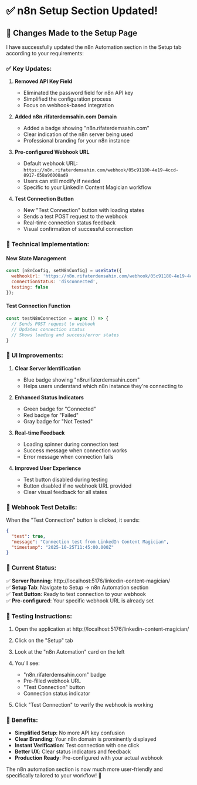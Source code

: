 # ✅ n8n Setup Section Updated!

## 🎯 Changes Made to the Setup Page

I have successfully updated the n8n Automation section in the Setup tab according to your requirements:

### ✅ **Key Updates:**

1. **Removed API Key Field**
   - Eliminated the password field for n8n API key
   - Simplified the configuration process
   - Focus on webhook-based integration

2. **Added n8n.rifaterdemsahin.com Domain**
   - Added a badge showing "n8n.rifaterdemsahin.com" 
   - Clear indication of the n8n server being used
   - Professional branding for your n8n instance

3. **Pre-configured Webhook URL**
   - Default webhook URL: `https://n8n.rifaterdemsahin.com/webhook/05c91180-4e19-4ccd-8917-658a96008ad9`
   - Users can still modify if needed
   - Specific to your LinkedIn Content Magician workflow

4. **Test Connection Button**
   - New "Test Connection" button with loading states
   - Sends a test POST request to the webhook
   - Real-time connection status feedback
   - Visual confirmation of successful connection

### 🔧 **Technical Implementation:**

#### New State Management
```javascript
const [n8nConfig, setN8nConfig] = useState({
  webhookUrl: 'https://n8n.rifaterdemsahin.com/webhook/05c91180-4e19-4ccd-8917-658a96008ad9',
  connectionStatus: 'disconnected',
  testing: false
});
```

#### Test Connection Function
```javascript
const testN8nConnection = async () => {
  // Sends POST request to webhook
  // Updates connection status
  // Shows loading and success/error states
}
```

### 🎨 **UI Improvements:**

1. **Clear Server Identification**
   - Blue badge showing "n8n.rifaterdemsahin.com"
   - Helps users understand which n8n instance they're connecting to

2. **Enhanced Status Indicators**
   - Green badge for "Connected"
   - Red badge for "Failed" 
   - Gray badge for "Not Tested"

3. **Real-time Feedback**
   - Loading spinner during connection test
   - Success message when connection works
   - Error message when connection fails

4. **Improved User Experience**
   - Test button disabled during testing
   - Button disabled if no webhook URL provided
   - Clear visual feedback for all states

### 📡 **Webhook Test Details:**

When the "Test Connection" button is clicked, it sends:
```json
{
  "test": true,
  "message": "Connection test from LinkedIn Content Magician",
  "timestamp": "2025-10-25T11:45:00.000Z"
}
```

### 🎯 **Current Status:**

✅ **Server Running**: http://localhost:5176/linkedin-content-magician/  
✅ **Setup Tab**: Navigate to Setup → n8n Automation section  
✅ **Test Button**: Ready to test connection to your webhook  
✅ **Pre-configured**: Your specific webhook URL is already set  

### 🧪 **Testing Instructions:**

1. Open the application at http://localhost:5176/linkedin-content-magician/
2. Click on the "Setup" tab
3. Look at the "n8n Automation" card on the left
4. You'll see:
   - "n8n.rifaterdemsahin.com" badge
   - Pre-filled webhook URL
   - "Test Connection" button
   - Connection status indicator

5. Click "Test Connection" to verify the webhook is working

### 🚀 **Benefits:**

- **Simplified Setup**: No more API key confusion
- **Clear Branding**: Your n8n domain is prominently displayed  
- **Instant Verification**: Test connection with one click
- **Better UX**: Clear status indicators and feedback
- **Production Ready**: Pre-configured with your actual webhook

The n8n automation section is now much more user-friendly and specifically tailored to your workflow! 🎉